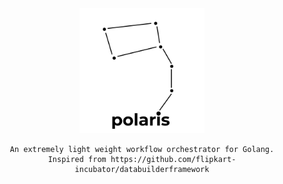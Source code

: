 <div style="text-align:center">
    <img src="docs/assets/img/logo.jpg" height="200" width="200">

    An extremely light weight workflow orchestrator for Golang.
    Inspired from https://github.com/flipkart-incubator/databuilderframework
</div>
